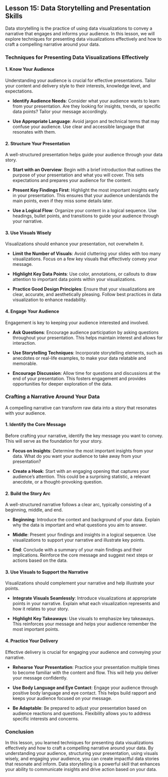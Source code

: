 ## Lesson 15: Data Storytelling and Presentation Skills

Data storytelling is the practice of using data visualizations to convey a narrative that engages and informs your audience. In this lesson, we will explore techniques for presenting data visualizations effectively and how to craft a compelling narrative around your data.

### Techniques for Presenting Data Visualizations Effectively

#### 1. Know Your Audience

Understanding your audience is crucial for effective presentations. Tailor your content and delivery style to their interests, knowledge level, and expectations.

- **Identify Audience Needs**: Consider what your audience wants to learn from your presentation. Are they looking for insights, trends, or specific data points? Tailor your message accordingly.

- **Use Appropriate Language**: Avoid jargon and technical terms that may confuse your audience. Use clear and accessible language that resonates with them.

#### 2. Structure Your Presentation

A well-structured presentation helps guide your audience through your data story.

- **Start with an Overview**: Begin with a brief introduction that outlines the purpose of your presentation and what you will cover. This sets expectations and prepares your audience for the content.

- **Present Key Findings First**: Highlight the most important insights early in your presentation. This ensures that your audience understands the main points, even if they miss some details later.

- **Use a Logical Flow**: Organize your content in a logical sequence. Use headings, bullet points, and transitions to guide your audience through your narrative.

#### 3. Use Visuals Wisely

Visualizations should enhance your presentation, not overwhelm it.

- **Limit the Number of Visuals**: Avoid cluttering your slides with too many visualizations. Focus on a few key visuals that effectively convey your message.

- **Highlight Key Data Points**: Use color, annotations, or callouts to draw attention to important data points within your visualizations.

- **Practice Good Design Principles**: Ensure that your visualizations are clear, accurate, and aesthetically pleasing. Follow best practices in data visualization to enhance readability.

#### 4. Engage Your Audience

Engagement is key to keeping your audience interested and involved.

- **Ask Questions**: Encourage audience participation by asking questions throughout your presentation. This helps maintain interest and allows for interaction.

- **Use Storytelling Techniques**: Incorporate storytelling elements, such as anecdotes or real-life examples, to make your data relatable and memorable.

- **Encourage Discussion**: Allow time for questions and discussions at the end of your presentation. This fosters engagement and provides opportunities for deeper exploration of the data.

### Crafting a Narrative Around Your Data

A compelling narrative can transform raw data into a story that resonates with your audience.

#### 1. Identify the Core Message

Before crafting your narrative, identify the key message you want to convey. This will serve as the foundation for your story.

- **Focus on Insights**: Determine the most important insights from your data. What do you want your audience to take away from your presentation?

- **Create a Hook**: Start with an engaging opening that captures your audience’s attention. This could be a surprising statistic, a relevant anecdote, or a thought-provoking question.

#### 2. Build the Story Arc

A well-structured narrative follows a clear arc, typically consisting of a beginning, middle, and end.

- **Beginning**: Introduce the context and background of your data. Explain why the data is important and what questions you aim to answer.

- **Middle**: Present your findings and insights in a logical sequence. Use visualizations to support your narrative and illustrate key points.

- **End**: Conclude with a summary of your main findings and their implications. Reinforce the core message and suggest next steps or actions based on the data.

#### 3. Use Visuals to Support the Narrative

Visualizations should complement your narrative and help illustrate your points.

- **Integrate Visuals Seamlessly**: Introduce visualizations at appropriate points in your narrative. Explain what each visualization represents and how it relates to your story.

- **Highlight Key Takeaways**: Use visuals to emphasize key takeaways. This reinforces your message and helps your audience remember the most important points.

#### 4. Practice Your Delivery

Effective delivery is crucial for engaging your audience and conveying your narrative.

- **Rehearse Your Presentation**: Practice your presentation multiple times to become familiar with the content and flow. This will help you deliver your message confidently.

- **Use Body Language and Eye Contact**: Engage your audience through positive body language and eye contact. This helps build rapport and keeps your audience focused on your message.

- **Be Adaptable**: Be prepared to adjust your presentation based on audience reactions and questions. Flexibility allows you to address specific interests and concerns.

### Conclusion

In this lesson, you learned techniques for presenting data visualizations effectively and how to craft a compelling narrative around your data. By understanding your audience, structuring your presentation, using visuals wisely, and engaging your audience, you can create impactful data stories that resonate and inform. Data storytelling is a powerful skill that enhances your ability to communicate insights and drive action based on your data.